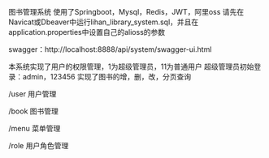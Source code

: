 图书管理系统 使用了Springboot，Mysql，Redis，JWT，阿里oss 请先在Navicat或Dbeaver中运行lihan_library_system.sql，并且在application.properties中设置自己的alioss的参数

swagger：http://localhost:8888/api/system/swagger-ui.html

本系统实现了用户的权限管理，1为超级管理员，11为普通用户 超级管理员初始登录：admin，123456 实现了图书的增，删，改，分页查询

/user 用户管理

/book 图书管理

/menu 菜单管理

/role 用户角色管理
